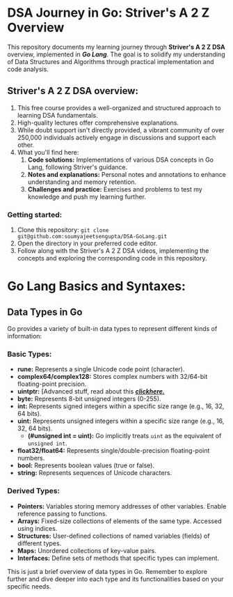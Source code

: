 # DSA Journey in Go: Striver's A 2 Z Overview
This repository documents my learning journey through **Striver's A 2 Z DSA** overview, implemented in ***Go Lang***. The goal is to solidify my understanding of Data Structures and Algorithms through practical implementation and code analysis.

## Striver's A 2 Z DSA overview:

1. This free course provides a well-organized and structured approach to learning DSA fundamentals.
2. High-quality lectures offer comprehensive explanations.
3. While doubt support isn't directly provided, a vibrant community of over 250,000 individuals actively engage in discussions and support each other.
4. What you'll find here:
    1. **Code solutions:** Implementations of various DSA concepts in Go Lang, following Striver's guidance.
    2. **Notes and explanations:** Personal notes and annotations to enhance understanding and memory retention.
    3. **Challenges and practice:** Exercises and problems to test my knowledge and push my learning further.

### Getting started:

1. Clone this repository: `git clone git@github.com:soumyajeetsengupta/DSA-GoLang.git`
2. Open the directory in your preferred code editor.
3. Follow along with the Striver's A 2 Z DSA videos, implementing the concepts and exploring the corresponding code in this repository.

# Go Lang Basics and Syntaxes:

## Data Types in Go

Go provides a variety of built-in data types to represent different kinds of information:

### Basic Types:

* **rune:** Represents a single Unicode code point (character).
* **complex64/complex128:** Stores complex numbers with 32/64-bit floating-point precision.
* **uintptr:** [Advanced stuff, read about this ***[clickhere.](https://stackoverflow.com/questions/59042646/whats-the-difference-between-uint-and-uintptr-in-golang)***
* **byte:** Represents 8-bit unsigned integers (0-255).
* **int:** Represents signed integers within a specific size range (e.g., 16, 32, 64 bits).
* **uint:** Represents unsigned integers within a specific size range (e.g., 16, 32, 64 bits).
    * **(#unsigned int = uint):** Go implicitly treats `uint` as the equivalent of `unsigned int`.
* **float32/float64:** Represents single/double-precision floating-point numbers.
* **bool:** Represents boolean values (true or false).
* **string:** Represents sequences of Unicode characters.

### Derived Types:

* **Pointers:** Variables storing memory addresses of other variables. Enable reference passing to functions.
* **Arrays:** Fixed-size collections of elements of the same type. Accessed using indices.
* **Structures:** User-defined collections of named variables (fields) of different types.
* **Maps:** Unordered collections of key-value pairs.
* **Interfaces:** Define sets of methods that specific types can implement.

This is just a brief overview of data types in Go. Remember to explore further and dive deeper into each type and its functionalities based on your specific needs.
